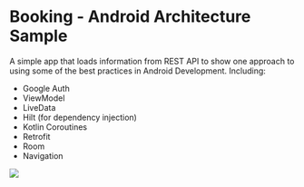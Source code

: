 # Booking - Android Architecture Sample

A simple app that loads information from REST API to show one approach to using some of the best practices in Android Development. Including:
 * Google Auth
 * ViewModel
 * LiveData
 * Hilt (for dependency injection)
 * Kotlin Coroutines
 * Retrofit
 * Room
 * Navigation
 
 <img src="https://github.com/moriswala/android-mvvm-architecture-sample/blob/master/media/intro.gif">

